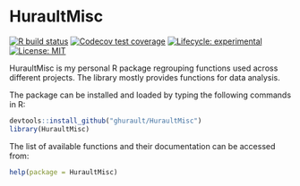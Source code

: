 # HuraultMisc

<!-- badges: start -->
[![R build status](https://github.com/ghurault/HuraultMisc/workflows/R-CMD-check/badge.svg)](https://github.com/ghurault/HuraultMisc/actions)
[![Codecov test coverage](https://codecov.io/gh/ghurault/HuraultMisc/branch/master/graph/badge.svg)](https://codecov.io/gh/ghurault/HuraultMisc?branch=master)
[![Lifecycle: experimental](https://img.shields.io/badge/lifecycle-experimental-orange.svg)](https://lifecycle.r-lib.org/articles/stages.html)
[![License: MIT](https://img.shields.io/badge/License-MIT-yellow.svg)](https://opensource.org/licenses/MIT)
<!-- badges: end -->

HuraultMisc is my personal R package regrouping functions used across different projects.
The library mostly provides functions for data analysis.

The package can be installed and loaded by typing the following commands in R:

``` r
devtools::install_github("ghurault/HuraultMisc")
library(HuraultMisc)
```

The list of available functions and their documentation can be accessed from:

``` r
help(package = HuraultMisc)
```
